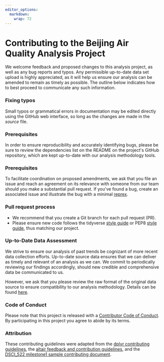 ```yaml
---
editor_options: 
  markdown: 
    wrap: 72
---
```


# Contributing to the Beijing Air Quality Analysis Project

We welcome feedback and proposed changes to this analysis project, as
well as any bug reports and typos. Any permissible up-to-date data set
upload is highly appreciated, as it will help us ensure our analysis can
be amended to remain as timely as possible. The outline below indicates
how to best proceed to communicate any such information.

### Fixing typos

Small typos or grammatical errors in documentation may be edited
directly using the GitHub web interface, so long as the changes are made
in the *source* file.

### Prerequisites

In order to ensure reproducibility and accurately identifying bugs,
please be sure to review the dependencies list on the README on the
project's GitHub repository, which are kept up-to-date with our analysis
methodology tools.

### Prerequisites

To facilitate coordination on proposed amendments, we ask that you file
an issue and reach an agreement on its relevance with someone from our
team should you make a substantial pull request. If you've found a bug,
create an associated issue and illustrate the bug with a minimal
[reprex](https://www.tidyverse.org/help/#reprex).

### Pull request process

-   We recommend that you create a Git branch for each pull request
    (PR).
-   Please ensure new code follows the tidyverse [style
    guide](http://style.tidyverse.org) or PEP8 [style
    guide](https://www.python.org/dev/peps/pep-0008/), thus matching our
    project.

### Up-to-Date Data Assessment

We strive to ensure our analysis of past trends be cognizant of more
recent data collection efforts. Up-to-date source data ensures that we
can deliver as timely and relevant of an analysis as we can. We commit
to periodically reviewing our findings accordingly, should new credible
and comprehensive data be communicated to us.

However, we ask that you please review the raw format of the original
data source to ensure compatibility to our analysis methodology. Details
can be found
[here](https://archive-beta.ics.uci.edu/ml/datasets/beijing+multi+site+air+quality+data).

### Code of Conduct

Please note that this project is released with a [Contributor Code of
Conduct](https://github.com/UBC-MDS/DSCI_522_Beijing_Air_Quality/blob/main/CODE_OF_CONDUCT.md).
By participating in this project you agree to abide by its terms.

### Attribution

These contributing guidelines were adapted from the [dplyr contributing
guidelines](https://github.com/tidyverse/dplyr/blob/master/.github/CONTRIBUTING.md),
the [altair feedback and contribution
guidelines](https://github.com/altair-viz/altair/blob/master/CONTRIBUTING.md),
and the [DSCI_522 milestone1 sample contributing
document](https://github.com/ttimbers/breast_cancer_predictor/releases).
